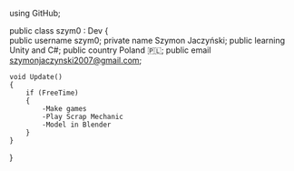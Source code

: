 using GitHub;

public class szym0 : Dev
{    
    public username szym0;
    private name Szymon Jaczyński;
    public learning Unity and C#;
    public country Poland 🇵🇱;
    public email szymonjaczynski2007@gmail.com;

    void Update() 
    {
        if (FreeTime)
        {
            -Make games
            -Play Scrap Mechanic
            -Model in Blender 
        }
    }
}
